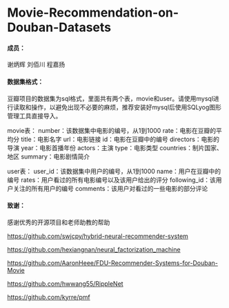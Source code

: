 # Movie-Recommendation-on-Douban-Datasets

#### 成员：

谢炳辉 刘佰川 程嘉扬

#### 数据集格式：

豆瓣项目的数据集为sql格式，里面共有两个表，movie和user。请使用mysql进行读取和操作，以避免出现不必要的麻烦，推荐安装好mysql后使用SQLyog图形管理工具直接导入。

movie表：
	number：该数据集中电影的编号，从1到1000
	rate：电影在豆瓣的平均分
	title：电影名字
	url：电影链接
	id：电影在豆瓣中的编号
	directors：电影的导演
	year：电影首播年份
	actors：主演
	type：电影类型
	countries：制片国家、地区
	summary：电影剧情简介

user表：
	user_id：该数据集中用户的编号，从1到1000
	name：用户在豆瓣中的编号
	rates：用户看过的所有电影编号以及该用户给出的评分
	following_id：该用户关注的所有用户的编号
	comments：该用户对看过的一些电影的部分评论

#### 致谢：

感谢优秀的开源项目和老师助教的帮助

https://github.com/swjcpy/hybrid-neural-recommender-system

https://github.com/hexiangnan/neural_factorization_machine

https://github.com/AaronHeee/FDU-Recommender-Systems-for-Douban-Movie

https://github.com/hwwang55/RippleNet

https://github.com/kyrre/pmf


